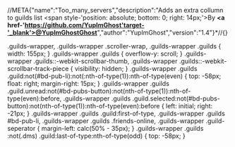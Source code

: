 //META{"name":"Too_many_servers","description":"Adds an extra collumn to guilds list <span style-'position: absolute; bottom: 0; right: 14px;'>By <b><a href-'https://github.com/YupImGhost'target-'_blank'>@YupImGhostGhost</a></b></span>","author":"YupImGhost","version":"1.4"}*//{}

.guilds-wrapper,
.guilds-wrapper .scroller-wrap,
.guilds-wrapper .guilds {
		width: 155px;
}
.guilds-wrapper .guilds {
	overflow-y: scroll;
}
.guilds-wrapper .guilds::-webkit-scrollbar-thumb,
.guilds-wrapper .guilds::-webkit-scrollbar-track-piece {
	visibility: hidden;
}
.guilds-wrapper .guilds .guild:not(#bd-pub-li):not(:nth-of-type(1)):nth-of-type(even) {
		top: -58px;
	float: right;
	margin-right: 15px;
}
.guilds-wrapper .guilds .guild.unread:not(#bd-pubs-button):not(nth-of-type(1)):nth-of-type(even):before,
.guilds-wrapper .guilds .guild.selected:not(#bd-pubs-button):not(nth-of-type(1)):nth-of-type(even):before {
		left: initial;
		right: -21px;
}
.guilds-wrapper .guilds .guild:first-of-type,
.guilds-wrapper .guilds #bd-pub-li,
.guilds-wrapper .guilds .friends-online,
.guilds-wrapper .guild-seperator {
		margin-left: calc(50% - 35px);
}
.guilds-wrapper .guilds :not(.dms) .guild:last-of-type:nth-of-type(odd) {
	top: -58px;
}
